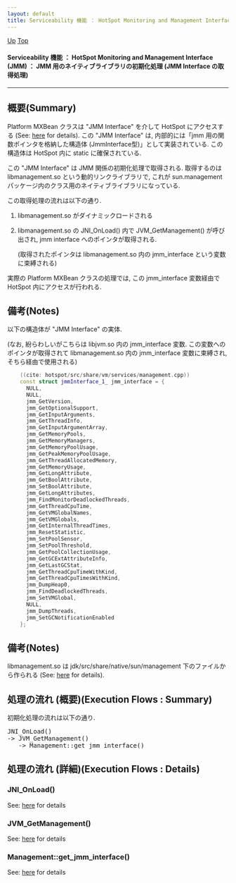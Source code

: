 ```yaml
---
layout: default
title: Serviceability 機能 ： HotSpot Monitoring and Management Interface (JMM) ： JMM 用のネイティブライブラリの初期化処理 (JMM Interface の取得処理)  
---
```

[Up](noGZ5mfSen.html) [Top](../index.html)

#### Serviceability 機能 ： HotSpot Monitoring and Management Interface (JMM) ： JMM 用のネイティブライブラリの初期化処理 (JMM Interface の取得処理)  

--- 
## 概要(Summary)
Platform MXBean クラスは "JMM Interface" を介して HotSpot にアクセスする (See: [here](noRM-0G7af.html) for details).
この "JMM Interface" は, 
内部的には「jmm 用の関数ポインタを格納した構造体 (JmmInterface型)」として実装されている.
この構造体は HotSpot 内に static に確保されている.

この "JMM Interface" は JMM 関係の初期化処理で取得される.
取得するのは libmanagement.so という動的リンクライブラリで, 
これが sun.management パッケージ内のクラス用のネイティブライブラリになっている.

この取得処理の流れは以下の通り.

1. libmanagement.so がダイナミックロードされる

2. libmanagement.so の JNI_OnLoad() 内で JVM_GetManagement() が呼び出され, 
   jmm interface へのポインタが取得される.

   (取得されたポインタは libmanagement.so 内の jmm_interface という変数に束縛される)

実際の Platform MXBean クラスの処理では, 
この jmm_interface 変数経由で HotSpot 内にアクセスが行われる.

## 備考(Notes)
以下の構造体が "JMM Interface" の実体. 

(なお, 紛らわしいがこちらは libjvm.so 内の jmm_interface 変数. 
この変数へのポインタが取得されて libmanagement.so 内の jmm_interface 変数に束縛され, 
そちら経由で使用される)


```cpp
    ((cite: hotspot/src/share/vm/services/management.cpp))
    const struct jmmInterface_1_ jmm_interface = {
      NULL,
      NULL,
      jmm_GetVersion,
      jmm_GetOptionalSupport,
      jmm_GetInputArguments,
      jmm_GetThreadInfo,
      jmm_GetInputArgumentArray,
      jmm_GetMemoryPools,
      jmm_GetMemoryManagers,
      jmm_GetMemoryPoolUsage,
      jmm_GetPeakMemoryPoolUsage,
      jmm_GetThreadAllocatedMemory,
      jmm_GetMemoryUsage,
      jmm_GetLongAttribute,
      jmm_GetBoolAttribute,
      jmm_SetBoolAttribute,
      jmm_GetLongAttributes,
      jmm_FindMonitorDeadlockedThreads,
      jmm_GetThreadCpuTime,
      jmm_GetVMGlobalNames,
      jmm_GetVMGlobals,
      jmm_GetInternalThreadTimes,
      jmm_ResetStatistic,
      jmm_SetPoolSensor,
      jmm_SetPoolThreshold,
      jmm_GetPoolCollectionUsage,
      jmm_GetGCExtAttributeInfo,
      jmm_GetLastGCStat,
      jmm_GetThreadCpuTimeWithKind,
      jmm_GetThreadCpuTimesWithKind,
      jmm_DumpHeap0,
      jmm_FindDeadlockedThreads,
      jmm_SetVMGlobal,
      NULL,
      jmm_DumpThreads,
      jmm_SetGCNotificationEnabled
    };
```

## 備考(Notes)
libmanagement.so は jdk/src/share/native/sun/management 下のファイルから作られる
(See: [here](no7882LhG.html) for details).


## 処理の流れ (概要)(Execution Flows : Summary)
初期化処理の流れは以下の通り.

<div class="flow-abst"><pre>
JNI_OnLoad()
-&gt; JVM_GetManagement()
   -&gt; Management::get_jmm_interface()
</pre></div>


## 処理の流れ (詳細)(Execution Flows : Details)
### JNI_OnLoad()
See: [here](no2114H-t.html) for details
### JVM_GetManagement()
See: [here](no2114UI0.html) for details
### Management::get_jmm_interface()
See: [here](no2114GSD.html) for details






